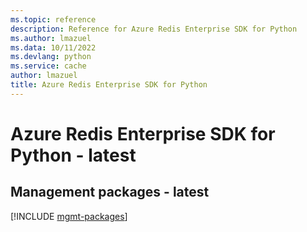 ```yaml
---
ms.topic: reference
description: Reference for Azure Redis Enterprise SDK for Python
ms.author: lmazuel
ms.data: 10/11/2022
ms.devlang: python
ms.service: cache
author: lmazuel
title: Azure Redis Enterprise SDK for Python
---
```

# Azure Redis Enterprise SDK for Python - latest

## Management packages - latest
[!INCLUDE [mgmt-packages](redis-enterprise-mgmt-index.md)]